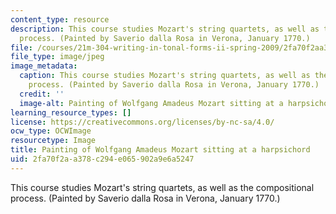 ```yaml
---
content_type: resource
description: This course studies Mozart's string quartets, as well as the compositional
  process. (Painted by Saverio dalla Rosa in Verona, January 1770.)
file: /courses/21m-304-writing-in-tonal-forms-ii-spring-2009/2fa70f2aa378c294e065902a9e6a5247_21m-304s09-th.jpg
file_type: image/jpeg
image_metadata:
  caption: This course studies Mozart's string quartets, as well as the compositional
    process. (Painted by Saverio dalla Rosa in Verona, January 1770.)
  credit: ''
  image-alt: Painting of Wolfgang Amadeus Mozart sitting at a harpsichord.
learning_resource_types: []
license: https://creativecommons.org/licenses/by-nc-sa/4.0/
ocw_type: OCWImage
resourcetype: Image
title: Painting of Wolfgang Amadeus Mozart sitting at a harpsichord
uid: 2fa70f2a-a378-c294-e065-902a9e6a5247
---
```

This course studies Mozart's string quartets, as well as the compositional process. (Painted by Saverio dalla Rosa in Verona, January 1770.)